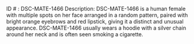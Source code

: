 ID # : DSC-MATE-1466
Description: DSC-MATE-1466 is a human female with multiple spots on her face arranged in a random pattern, paired with bright orange eyebrows and red lipstick, giving it a distinct and unusual appearance. DSC-MATE-1466 usually wears a hoodie with a silver chain around her neck and is often seen smoking a cigarette.